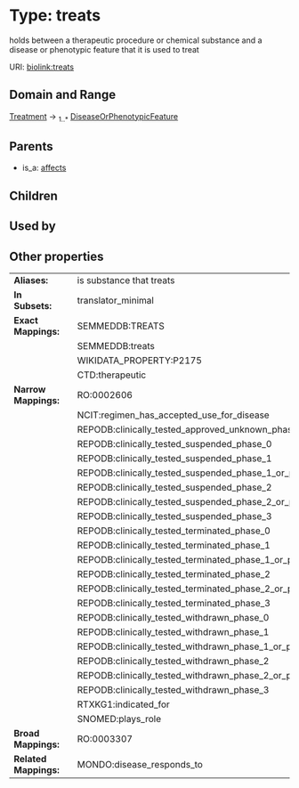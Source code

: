 
# Type: treats


holds between a therapeutic procedure or chemical substance and a disease or phenotypic feature that it is used to treat

URI: [biolink:treats](https://w3id.org/biolink/vocab/treats)


## Domain and Range

[Treatment](Treatment.md) ->  <sub>1..*</sub> [DiseaseOrPhenotypicFeature](DiseaseOrPhenotypicFeature.md)

## Parents

 *  is_a: [affects](affects.md)

## Children


## Used by


## Other properties

|  |  |  |
| --- | --- | --- |
| **Aliases:** | | is substance that treats |
| **In Subsets:** | | translator_minimal |
| **Exact Mappings:** | | SEMMEDDB:TREATS |
|  | | SEMMEDDB:treats |
|  | | WIKIDATA_PROPERTY:P2175 |
|  | | CTD:therapeutic |
| **Narrow Mappings:** | | RO:0002606 |
|  | | NCIT:regimen_has_accepted_use_for_disease |
|  | | REPODB:clinically_tested_approved_unknown_phase |
|  | | REPODB:clinically_tested_suspended_phase_0 |
|  | | REPODB:clinically_tested_suspended_phase_1 |
|  | | REPODB:clinically_tested_suspended_phase_1_or_phase_2 |
|  | | REPODB:clinically_tested_suspended_phase_2 |
|  | | REPODB:clinically_tested_suspended_phase_2_or_phase_3 |
|  | | REPODB:clinically_tested_suspended_phase_3 |
|  | | REPODB:clinically_tested_terminated_phase_0 |
|  | | REPODB:clinically_tested_terminated_phase_1 |
|  | | REPODB:clinically_tested_terminated_phase_1_or_phase_2 |
|  | | REPODB:clinically_tested_terminated_phase_2 |
|  | | REPODB:clinically_tested_terminated_phase_2_or_phase_3 |
|  | | REPODB:clinically_tested_terminated_phase_3 |
|  | | REPODB:clinically_tested_withdrawn_phase_0 |
|  | | REPODB:clinically_tested_withdrawn_phase_1 |
|  | | REPODB:clinically_tested_withdrawn_phase_1_or_phase_2 |
|  | | REPODB:clinically_tested_withdrawn_phase_2 |
|  | | REPODB:clinically_tested_withdrawn_phase_2_or_phase_3 |
|  | | REPODB:clinically_tested_withdrawn_phase_3 |
|  | | RTXKG1:indicated_for |
|  | | SNOMED:plays_role |
| **Broad Mappings:** | | RO:0003307 |
| **Related Mappings:** | | MONDO:disease_responds_to |

